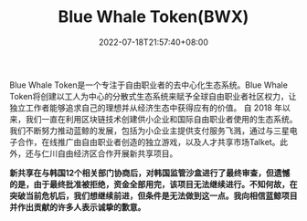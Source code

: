﻿---
weight: 
title: "Blue Whale Token(BWX)"
description: "Blue Whale Token是一个专注于自由职业者的去中心化生态系统"
date: 2022-07-18T21:57:40+08:00
lastmod: 2022-07-18T16:45:40+08:00
draft: false
authors: ["MineW"]
featuredImage: "blue-whale-tokenbwx.webp"
link: "https://www.bluewhale.foundation/"
tags: ["数字代币","Blue Whale Token(BWX)"]
categories: ["navigation"]
navigation: ["数字代币"]
lightgallery: true
toc: true
pinned: false
recommend: false
recommend1: false
---
Blue Whale Token是一个专注于自由职业者的去中心化生态系统。Blue Whale Token将创建以工人为中心的分散式生态系统来赋予全球自由职业者社区权力，让独立工作者能够追求自己的理想并从经济生态中获得应有的价值。
自 2018 年以来，我们一直在利用区块链技术创建供小企业和国际自由职业者使用的生态系统。我们不断努力推动蓝鲸的发展，包括为小企业主提供支付服务飞溅，通过与三星电子合作，在线推广由自由职业者创造的独立游戏，以及人才共享市场Talket。此外，还与仁川自由经济区合作开展新共享项目。‎

**‎新共享在与韩国12个相关部门协商后，对韩国监管沙盒进行了最终审查，但遗憾的是，由于最终批准被拒绝，资金全部用完，该项目无法继续进行。不知何故，在突破当前危机后，我们想继续前进，但条件是无法做到这一点。我向相信蓝鲸项目并作出贡献的许多人表示诚挚的歉意。‎**